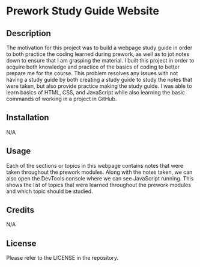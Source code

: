 # Prework Study Guide Website

## Description

The motivation for this project was to build a webpage study guide in order to both practice the coding learned during prework, as well as to jot notes down to ensure that I am grasping the material.  I built this project in order to acquire both knowledge and practice of the basics of coding to better prepare me for the course.  This problem resolves any issues with not having a study guide by both creating a study guide to study the notes that were taken, but also provide practice making the study guide.  I was able to learn basics of HTML, CSS, and JavaScript while also learning the basic commands of working in a project in GitHub.

## Installation

N/A

## Usage

Each of the sections or topics in this webpage contains notes that were taken throughout the prework modules. Along with the notes taken, we can also open the DevTools console where we can see JavaScript running. This shows the list of topics that were learned throughout the prework modules and which topic should be studied.

## Credits

N/A

## License

Please refer to the LICENSE in the repository.